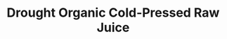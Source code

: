 ---
title: "Drought Organic Cold-Pressed Raw Juice"
url: /berkley/drought-organic-cold-pressed-raw-juice/
shop: Getränke
---
